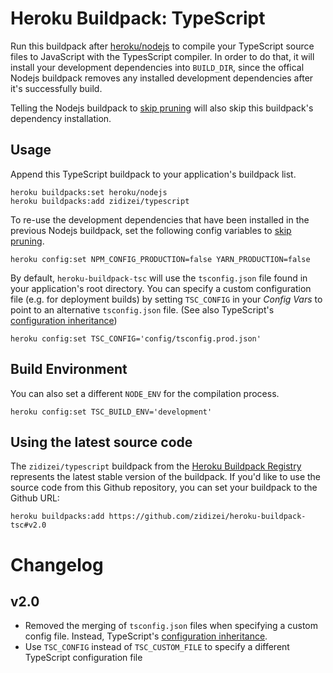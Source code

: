 # Heroku Buildpack: TypeScript

Run this buildpack after [heroku/nodejs](https://github.com/heroku/heroku-buildpack-nodejs) to compile your TypeScript source files to JavaScript with the TypesScript compiler. In order to do that, it will install your development dependencies into `BUILD_DIR`, since the offical Nodejs buildpack removes any installed development dependencies after it's successfully build.

Telling the Nodejs buildpack to [skip pruning](https://devcenter.heroku.com/articles/nodejs-support#skip-pruning) will also skip this buildpack's dependency installation.

## Usage

Append this TypeScript buildpack to your application's buildpack list.

```
heroku buildpacks:set heroku/nodejs
heroku buildpacks:add zidizei/typescript
```

To re-use the development dependencies that have been installed in the previous Nodejs buildpack, set the following config variables to [skip pruning](https://devcenter.heroku.com/articles/nodejs-support#skip-pruning).

```
heroku config:set NPM_CONFIG_PRODUCTION=false YARN_PRODUCTION=false
```

By default, `heroku-buildpack-tsc` will use the `tsconfig.json` file found in your application's root directory. You can specify a custom configuration file (e.g. for deployment builds) by setting `TSC_CONFIG` in your *Config Vars* to point to an alternative `tsconfig.json` file. (See also TypeScript's [configuration inheritance](https://www.typescriptlang.org/docs/handbook/tsconfig-json.html))

```
heroku config:set TSC_CONFIG='config/tsconfig.prod.json'
```

## Build Environment

You can also set a different `NODE_ENV` for the compilation process.

```
heroku config:set TSC_BUILD_ENV='development'
```

## Using the latest source code

The `zidizei/typescript` buildpack from the [Heroku Buildpack Registry](https://devcenter.heroku.com/articles/buildpack-registry) represents the latest stable version of the buildpack. If you'd like to use the source code from this Github repository, you can set your buildpack to the Github URL:

```
heroku buildpacks:add https://github.com/zidizei/heroku-buildpack-tsc#v2.0
```

# Changelog

## v2.0
- Removed the merging of `tsconfig.json` files when specifying a custom config file. Instead, TypeScript's [configuration inheritance](https://www.typescriptlang.org/docs/handbook/tsconfig-json.html).
- Use `TSC_CONFIG` instead of `TSC_CUSTOM_FILE` to specify a different TypeScript configuration file
